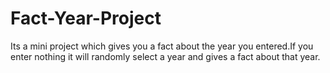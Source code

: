 # Fact-Year-Project
Its a mini project which gives you a fact about the year you entered.If you enter nothing it will randomly select a year and gives a fact about that year.
